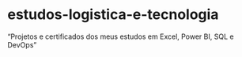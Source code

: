 # estudos-logistica-e-tecnologia
“Projetos e certificados dos meus estudos em Excel, Power BI, SQL e DevOps”
